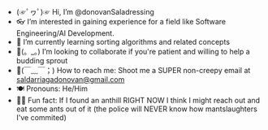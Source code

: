 - (☞ﾟヮﾟ)☞   Hi, I’m @donovanSaladressing
- 👓         I’m interested in gaining experience for a field like Software Engineering/AI Development.
- 🌱         I’m currently learning sorting algorithms and related concepts
- 💞(。_。)  I’m looking to collaborate if you're patient and willing to help a budding sprout
- 🤙(￣﹏￣；) How to reach me: Shoot me a SUPER non-creepy email at saldarriagadonovan@gmail.com
- 🍽 Pronouns: He/Him
- 🚓🐜 Fun fact: If I found an anthill RIGHT NOW I think I might reach out and eat some ants out of it (the police will NEVER know how mantslaughters I've commited)

<!---
donovanSaladressing/donovanSaladressing is a ✨ special ✨ repository because its `README.md` (this file) appears on your GitHub profile.
You can click the Preview link to take a look at your changes.
--->
